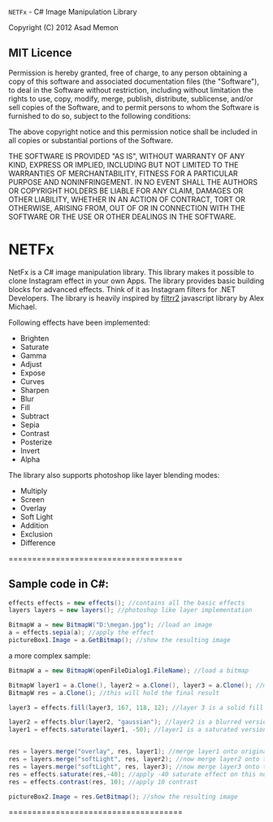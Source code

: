 ```NETFx``` - C# Image Manipulation Library

Copyright (C) 2012 Asad Memon

## MIT Licence


Permission is hereby granted, free of charge, to any person 
obtaining a copy of this software and associated documentation 
files (the "Software"), to deal in the Software without restriction, 
including without limitation the rights to use, copy, modify, 
merge, publish, distribute, sublicense, and/or sell copies of 
the Software, and to permit persons to whom the Software is 
furnished to do so, subject to the following conditions:

The above copyright notice and this permission notice shall be included 
in all copies or substantial portions of the Software.

THE SOFTWARE IS PROVIDED "AS IS", WITHOUT WARRANTY OF ANY KIND, 
EXPRESS OR IMPLIED, INCLUDING BUT NOT LIMITED TO THE WARRANTIES OF 
MERCHANTABILITY, FITNESS FOR A PARTICULAR PURPOSE AND NONINFRINGEMENT. 
IN NO EVENT SHALL THE AUTHORS OR COPYRIGHT HOLDERS BE LIABLE FOR 
ANY CLAIM, DAMAGES OR OTHER LIABILITY, WHETHER IN AN ACTION OF CONTRACT, 
TORT OR OTHERWISE, ARISING FROM, OUT OF OR IN CONNECTION WITH THE SOFTWARE 
OR THE USE OR OTHER DEALINGS IN THE SOFTWARE.

NETFx
=====

NetFx is a C# image manipulation library. This library makes it possible to clone Instagram effect in your own Apps.
The library provides basic building blocks for advanced effects. Think of it as Instagram filters for .NET Developers.
The library is heavily inspired by [filtrr2](https://github.com/alexmic/filtrr) javascript library by Alex Michael.

Following effects have been implemented:
- Brighten
- Saturate
- Gamma
- Adjust
- Expose
- Curves
- Sharpen
- Blur
- Fill
- Subtract
- Sepia
- Contrast
- Posterize
- Invert
- Alpha

The library also supports photoshop like layer blending modes:
- Multiply
- Screen
- Overlay
- Soft Light
- Addition
- Exclusion
- Difference

=====================================

Sample code in C#:
-------------------
```c#
effects effects = new effects(); //contains all the basic effects 
layers layers = new layers(); //photoshop like layer implementation

BitmapW a = new BitmapW("D:\megan.jpg"); //load an image
a = effects.sepia(a); //apply the effect
pictureBox1.Image = a.GetBitmap(); //show the resulting image
```

a more complex sample:
```c#
BitmapW a = new BitmapW(openFileDialog1.FileName); //load a bitmap

BitmapW layer1 = a.Clone(), layer2 = a.Clone(), layer3 = a.Clone(); //make three copies of the image l1,l2,l3
BitmapW res = a.Clone(); //this will hold the final result

layer3 = effects.fill(layer3, 167, 118, 12); //layer 3 is a solid fill of this rgb color

layer2 = effects.blur(layer2, "gaussian"); //layer2 is a blurred version of original image
layer1 = effects.saturate(layer1, -50); //layer1 is a saturated version


res = layers.merge("overlay", res, layer1); //merge layer1 onto original with "overlay" layer blending
res = layers.merge("softLight", res, layer2); //now merge layer2 onto this, with "softlight" layer blending
res = layers.merge("softLight", res, layer3); //now merge layer3 onto this, with "softlight" layer blending
res = effects.saturate(res,-40); //apply -40 saturate effect on this now
res = effects.contrast(res, 10); //apply 10 contrast 

pictureBox2.Image = res.GetBitmap(); //show the resulting image
```

=====================================
